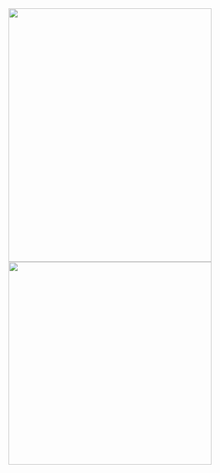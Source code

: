 
<a href="https://github.com/MayconCabral/github-readme-stats">
  <img width="400" height="500" align="center" src="https://github-readme-stats.vercel.app/api?username=MayconCabral&theme=codeSTACKr&show_icons=true" />
</a>
<a href="https://github.com/MayconCabral/github-readme-stats">
  <img width="400" height"500" align="center" src="https://github-readme-stats.vercel.app/api/top-langs/?username=MayconCabral&layout=compact&theme=codeSTACKr" />
</a>

<!--
**MayconCabral/MayconCabral** is a ✨ _special_ ✨ repository because its `README.md` (this file) appears on your GitHub profile.

Here are some ideas to get you started:

- 🔭 I’m currently working on ...
- 🌱 I’m currently learning ...
- 👯 I’m looking to collaborate on ...
- 🤔 I’m looking for help with ...
- 💬 Ask me about ...
- 📫 How to reach me: ...
- 😄 Pronouns: ...
- ⚡ Fun fact: ...
-->
